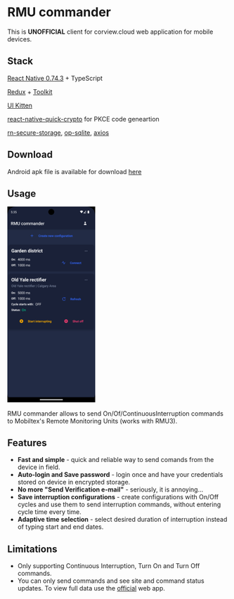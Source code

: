 # RMU commander

This is **UNOFFICIAL** client for corview.cloud web application for mobile devices.

## Stack

[React Native 0.74.3](https://github.com/facebook/react-native) + TypeScript

[Redux](https://github.com/reduxjs/redux) + [Toolkit](https://github.com/reduxjs/redux-toolkit)

[UI Kitten](https://github.com/akveo/react-native-ui-kitten)

[react-native-quick-crypto](https://github.com/margelo/react-native-quick-crypto) for PKCE code geneartion

[rn-secure-storage](https://github.com/talut/rn-secure-storage), [op-sqlite](https://github.com/OP-Engineering/op-sqlite), [axios](https://github.com/axios/axios)

## Download

Android apk file is available for download [here](https://github.com/anferrat/rmu-commander/releases/tag/v1.0.1)

## Usage

<img src='/assets/sh-1.png' width="200">

RMU commander allows to send On/Of/ContinuousInterruption commands to Mobiltex's Remote Monitoring Units (works with RMU3).


## Features
 - **Fast and simple** - quick and reliable way to send comands from the device in field.
 - **Auto-login and Save password** - login once and have your credentials stored on device in encrypted storage.
 - **No more "Send Verification e-mail"** - seriously, it is annoying...
 - **Save interruption configurations** - create configurations with On/Off cycles and use them to send interruption commands, without entering cycle time every time.
 - **Adaptive time selection** - select desired duration of interruption instead of typing start and end dates.

## Limitations

- Only supporting Continuous Interruption, Turn On and Turn Off commands.
- You can only send commands and see site and command status updates. To view full data use the [official](https://corview.cloud) web app.